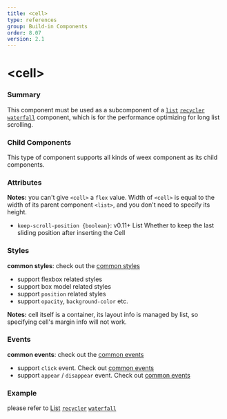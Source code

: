 ```yaml
---
title: <cell>
type: references
group: Build-in Components
order: 8.07
version: 2.1
---
```


# &lt;cell&gt;

### Summary

This component must be used as a subcomponent of a [`list`](./list.html) [`recycler`](./list.html) [`waterfall`](./waterfall.html) component, which is for the performance optimizing for long list scrolling.

### Child Components

This type of component supports all kinds of weex component as its child components.

### Attributes

**Notes:** you can't give `<cell>` a `flex` value. Width of `<cell>` is equal to the width of its parent component `<list>`, and you don't need to specify its height.

* `keep-scroll-position {boolean}`: <span class="api-version">v0.11+</span> List Whether to keep the last sliding position after inserting the Cell

### Styles

**common styles**: check out the [common styles](../common-style.html)

- support flexbox related styles
- support box model related styles
- support ``position`` related styles
- support ``opacity``, ``background-color`` etc.

**Notes:** cell itself is a container, its layout info is managed by list, so specifying cell's margin info will not work.

### Events

**common events**: check out the [common events](../common-event.html)

- support `click` event. Check out [common events](../common-event.html)
- support `appear` / `disappear` event. Check out [common events](../common-event.html)

### Example

please refer to [List](./list.html) [`recycler`](./list.html) [`waterfall`](./waterfall.html)
